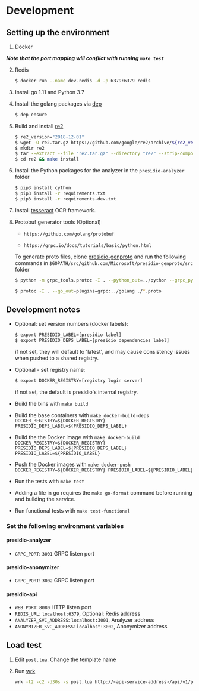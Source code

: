 
# Development

## Setting up the environment

1. Docker

***Note that the port mapping will conflict with running `make test`***

2. Redis

    ```sh
    $ docker run --name dev-redis -d -p 6379:6379 redis
    ```

3. Install go 1.11 and Python 3.7

4. Install the golang packages via [dep](https://github.com/golang/dep/releases)

    ```sh
    $ dep ensure
    ```

5. Build and install [re2](https://github.com/google/re2)

    ```sh
    $ re2_version="2018-12-01"
    $ wget -O re2.tar.gz https://github.com/google/re2/archive/${re2_version}.tar.gz
    $ mkdir re2 
    $ tar --extract --file "re2.tar.gz" --directory "re2" --strip-components 1
    $ cd re2 && make install
    ```

6. Install the Python packages for the analyzer in the `presidio-analyzer` folder

    ```sh
    $ pip3 install cython
    $ pip3 install -r requirements.txt
    $ pip3 install -r requirements-dev.txt
    ```

    
7. Install [tesseract](https://github.com/tesseract-ocr/tesseract/wiki) OCR framework.

8. Protobuf generator tools (Optional)

    - `https://github.com/golang/protobuf`

    - `https://grpc.io/docs/tutorials/basic/python.html`

    To generate proto files, clone [presidio-genproto](https://github.com/Microsoft/presidio-genproto) and run the following commands in `$GOPATH/src/github.com/Microsoft/presidio-genproto/src` folder

    ```sh
    $ python -m grpc_tools.protoc -I . --python_out=../python --grpc_python_out=../python ./*.proto
    ```

    ```sh
    $ protoc -I . --go_out=plugins=grpc:../golang ./*.proto
    ```

## Development notes

- Optional: set version numbers (docker labels):
    ```sh
    $ export PRESIDIO_LABEL=[presidio label]
    $ export PRESIDIO_DEPS_LABEL=[presidio dependencies label]
    ```
    if not set, they will default to 'latest', and may cause consistency issues when pushed to a shared registry.

- Optional - set registry name:
    
    ```sh
    $ export DOCKER_REGISTRY=[registry login server]
    ```
    if not set, the default is presidio's internal registry.

- Build the bins with `make build`
- Build the base containers with `make docker-build-deps DOCKER_REGISTRY=${DOCKER_REGISTRY} PRESIDIO_DEPS_LABEL=${PRESIDIO_DEPS_LABEL}`
- Build the the Docker image with `make docker-build DOCKER_REGISTRY=${DOCKER_REGISTRY} PRESIDIO_DEPS_LABEL=${PRESIDIO_DEPS_LABEL} PRESIDIO_LABEL=${PRESIDIO_LABEL}`
- Push the Docker images with `make docker-push DOCKER_REGISTRY=${DOCKER_REGISTRY} PRESIDIO_LABEL=${PRESIDIO_LABEL}`
- Run the tests with `make test`
- Adding a file in go requires the `make go-format` command before running and building the service.
- Run functional tests with `make test-functional`

### Set the following environment variables

#### presidio-analyzer

- `GRPC_PORT`: `3001` GRPC listen port

#### presidio-anonymizer

- `GRPC_PORT`: `3002` GRPC listen port

#### presidio-api

- `WEB_PORT`: `8080` HTTP listen port
- `REDIS_URL`: `localhost:6379`, Optional: Redis address
- `ANALYZER_SVC_ADDRESS`: `localhost:3001`, Analyzer address
- `ANONYMIZER_SVC_ADDRESS`: `localhost:3002`, Anonymizer address

## Load test

1. Edit  `post.lua`. Change the template name
2. Run [wrk](https://github.com/wg/wrk)

    ```sh
    wrk -t2 -c2 -d30s -s post.lua http://<api-service-address>/api/v1/projects/<my-project>/analyze
    ```
